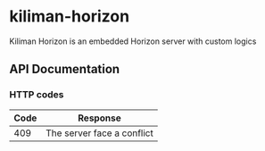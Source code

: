 # kiliman-horizon
Kiliman Horizon is an embedded Horizon server with custom logics

## API Documentation

### HTTP codes
| Code | Response |
| ------------- | ------------- |
| 409 | The server face a conflict |
